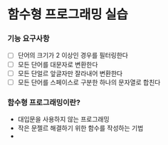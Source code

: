 # 함수형 프로그래밍 실습
### 기능 요구사항
- [ ] 단어의 크기가 2 이상인 경우를 필터링한다
- [ ] 모든 단어를 대문자로 변환한다
- [ ] 모든 단얼르 앞글자만 잘라내어 변환한다
- [ ] 모든 단어를 스페이스로 구분한 하나의 문자열로 합친다

### 함수형 프로그래밍이란?
- 대입문을 사용하지 않는 프로그래밍
- 작은 문젤르 해결하기 위한 함수를 작성하는 기법
- 